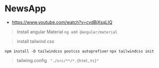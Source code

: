 # NewsApp
- https://www.youtube.com/watch?v=cvdBjXsqLIQ

> Install angular Material
`ng add @angular/material`

> install tailwind css 

`npm install -D tailwindcss postcss autoprefixer` 
`npx tailwindcss init`
> tailwing.config   ` "./src/**/*.{html,ts}"`